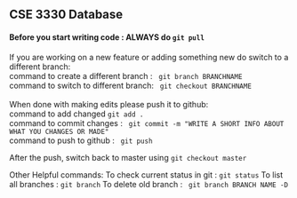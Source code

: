 ## CSE 3330 Database 

#### Before you start writing code : ALWAYS do ``` git pull  ``` <br />

If you are working on a new feature or adding something new do switch to a different branch:  <br />
    command to create a different branch : ``` git branch BRANCHNAME``` <br />
    command to switch to different branch: ``` git checkout BRANCHNAME``` <br />
    <br />
When done with making edits please push it to github: <br />
    command to add changed ``` git add . ``` <br />
    command to commit changes : ``` git commit -m "WRITE A SHORT INFO ABOUT WHAT YOU CHANGES OR MADE"```   <br />
    command to push to github : ``` git push``` <br />
    
After the push, switch back to master using ```git checkout master``` 

Other Helpful commands:
    To check current status in git : ```git status```
    To list all branches : ```git branch```
    To delete old branch : ``` git branch BRANCH NAME -D```
